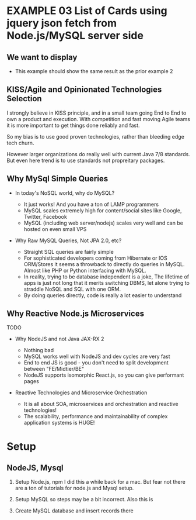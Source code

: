 # EXAMPLE 03 List of Cards using jquery json fetch from Node.js/MySQL server side

## We want to display

* This example should show the same result as the prior example 2 

## KISS/Agile and Opinionated Technologies Selection

I strongly believe in KISS principle, and in a small team going End to End to own a product and execution. With competition and fast moving Agile teams it is more important to get things done reliably and fast.

So my bias is to use good proven technologies, rather than bleeding edge tech churn.

However larger organizations do really well with current Java 7/8 standards. But even here trend is to use standards not propreitary packages.

## Why MySql Simple Queries

* In today's NoSQL world, why do MySQL?
	- It just works! And you have a ton of LAMP programmers 
	- MySQL scales extremely high for content/social sites like Google, Twitter, Facebook
	- MySQL (including web server/nodejs) scales very well and can be hosted on even small VPS

* Why Raw MySQL Queries, Not JPA 2.0, etc?
	- Straight SQL queries are fairly simple
	- For sophisticated developers coming from Hibernate or IOS ORM/Stores it seems a throwback to directly do queries in MySQL. Almost like PHP or Python interfacing with MySQL.
	- In reality, trying to be database independent is a joke, The lifetime of apps is just not long that it merits switching DBMS, let alone trying to straddle NoSQL and SQL with one ORM.
	- By doing queries directly, code is really a lot easier to understand


## Why Reactive Node.js Microservices

TODO

* Why NodeJS and not Java JAX-RX 2
	- Nothing bad 
	- MySQL works well with NodeJS and dev cycles are very fast
	- End to end JS is good - you don't need to split development between "FE/Midtier/BE"
	- NodeJS supports isomorphic React.js, so you can give performant pages

* Reactive Technologies and Microservice Orchestration
	 - It is all about SOA, microservices and orchestration and reactive technologies!
	 - The scalability, performance and maintainability of complex application systems is HUGE!

	
# Setup 

## NodeJS, Mysql


1. Setup Node.js, npm 
  I did this a while back for a mac.
  But fear not there are a ton of tutorials for node.js and Mysql setup.

2. Setup MySQL
	so steps may be a bit incorrect. Also this is 

3. Create MySQL database and insert records there





